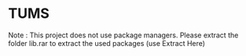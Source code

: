 # TUMS
Note : This project does not use package managers. Please extract the folder lib.rar to extract the used packages (use Extract Here)
